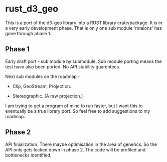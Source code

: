 # rust_d3_geo


This is a port of the d3-geo library into a RUST library crate/package. It is in a very early development phase. That is only one sub module 'rotaions' has gone through phase 1.

## Phase 1

Early draft port -  sub module by submodule. Sub module porting means the test have also been ported.
No API stability guarentees.

Next sub modules on the roadmap -

* Clip, GeoStream, Projection.

* Stereographic. [A raw projection.]

I am trying to get a program of mine to run faster, but I want this to eventually be a true library port. So feel free to add suggestions to my roadmap.

## Phase 2

API finialization. There maybe optimisation in the area of generics. So the API only gets locked down in phase 2.
 The code will be profiled and bottlenecks identified.


